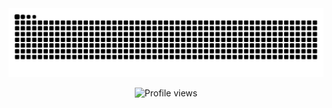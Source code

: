 <div align="center">
<picture>
  <source media="(prefers-color-scheme: dark)" srcset="https://github.com/SirLynix/SirLynix/blob/snake/github-snake-dark.svg">
  <source media="(prefers-color-scheme: light)" srcset="https://github.com/SirLynix/SirLynix/blob/snake/github-snake.svg">
  <img alt="github-snake" src="https://github.com/SirLynix/SirLynix/blob/snake/github-snake.svg">
</picture>

<!-- [![Metrics](/github-metrics.svg)](https://github.com/jeebrail) -->

![Profile views](https://komarev.com/ghpvc/?username=jeebrail&style=plastic)
</div>
